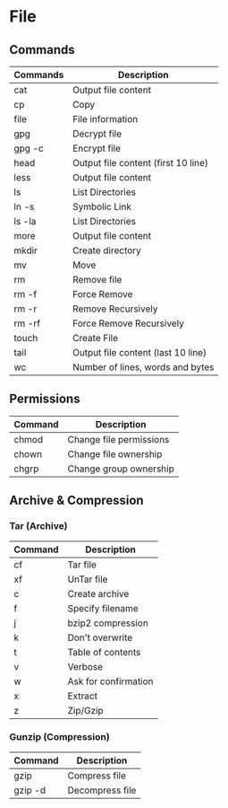# File

## Commands

| Commands | Description                                   |
| -------- | --------------------------------------------- |
| cat      | Output file content                           |
| cp       | Copy
| file     | File information
| gpg      | Decrypt file
| gpg -c   | Encrypt file
| head     | Output file content (first 10 line)
| less     | Output file content
| ls       | List Directories
| ln -s    | Symbolic Link
| ls -la   | List Directories
| more     | Output file content
| mkdir    | Create directory
| mv       | Move
| rm       | Remove file
| rm -f    | Force Remove
| rm -r    | Remove Recursively
| rm -rf   | Force Remove Recursively
| touch    | Create File
| tail     | Output file content (last 10 line)
| wc       | Number of lines, words and bytes

## Permissions

| Command | Description             |
| ------- | ----------------------- |
| chmod   | Change file permissions |
| chown   | Change file ownership   |
| chgrp   | Change group ownership  |

## Archive & Compression

### Tar (Archive)

| Command                            | Description                       |
| ---------------------------------- | --------------------------------- |
| cf                                 | Tar file                          |
| xf                                 | UnTar file                        |
| c                                  | Create archive                    |
| f                                  | Specify filename                  |
| j                                  | bzip2 compression                 |
| k                                  | Don't overwrite                   |
| t                                  | Table of contents                 |
| v                                  | Verbose                           |
| w                                  | Ask for confirmation              |
| x                                  | Extract                           |
| z                                  | Zip/Gzip                          |

### Gunzip (Compression)

| Command                            | Description                       |
| ---------------------------------- | --------------------------------- |
| gzip                               | Compress file                     |
| gzip -d                            | Decompress file                   |
